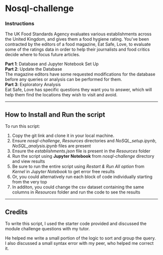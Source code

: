 # Nosql-challenge

### Instructions
The UK Food Standards Agency evaluates various establishments across the United Kingdom, and gives them a food hygiene rating. You've been contracted by the editors of a food magazine, Eat Safe, Love, to evaluate some of the ratings data in order to help their journalists and food critics decide where to focus future articles.

**Part 1**: Database and Jupyter Notebook Set Up <br>
**Part 2**: Update the Database <br>
The magazine editors have some requested modifications for the database before any queries or analysis can be performed for them.<br>
**Part 3**: Exploratory Analysis <br>
Eat Safe, Love has specific questions they want you to answer, which will help them find the locations they wish to visit and avoid. <br>

---

## How to Install and Run the script

To run this script:
1. Copy the git link and clone it in your local machine.
2. Ensure *nosql-challenge*, *Resources* directories and *NoSQL_setup.ipynb*, *NoSQL_analysis.ipynb* files are present
3. Ensure the *establishments.json* file is present in the *Resources* folder
4. Run the script using **Jupyter Notebook** from *nosql-challenge* directory and view results
5. Be sure to run the entire script using *Restart & Run All option* from *Kernel* in *Jupyter Notebook* to get error free results
6. Or, you could alternatively run each block of code individually starting from the very top 
7. In additon, you could change the csv dataset containing the same columns in *Resources* folder and run the code to see the results

---
## Credits

To write this script, I used the starter code provided and discussed the module challenge questions with my tutor. <br> 

He helped me write a small portion of the logic to sort and group the query. I also discussed a small syntax error with my peer, who helped me correct it. <br>